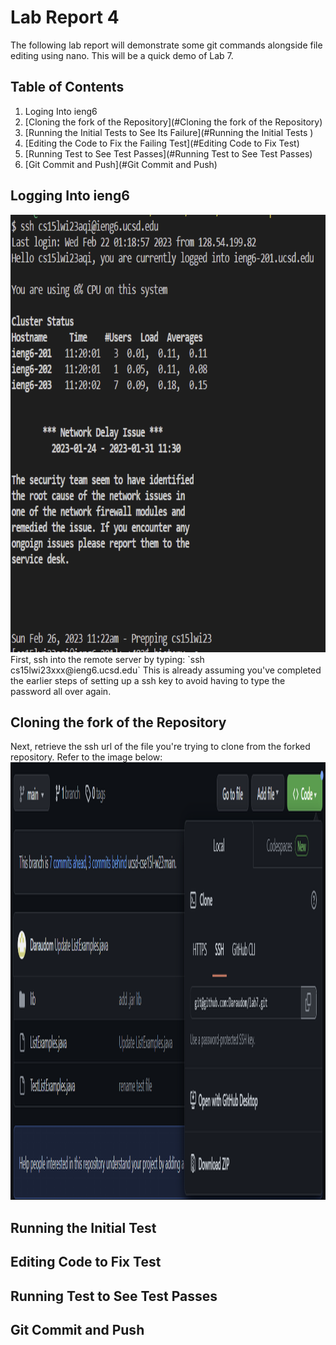 # Lab Report 4
The following lab report will demonstrate some git commands alongside file editing  using nano.
This will be a quick demo of Lab 7.
## Table of Contents
1. Loging Into ieng6
2. [Cloning the fork of the Repository](#Cloning the fork of the Repository)
3. [Running the Initial Tests to See Its Failure](#Running the Initial Tests )
4. [Editing the Code to Fix the Failing Test](#Editing Code to Fix Test)
5. [Running Test to See Test Passes](#Running Test to See Test Passes)
6. [Git Commit and Push](#Git Commit and Push)

## Logging Into ieng6
<img src="Images/ieng6-login.png" height = "700" width = "800" />
First, ssh into the remote server by typing:
`ssh cs15lwi23xxx@ieng6.ucsd.edu`
This is already assuming you've completed the earlier steps of setting up a ssh key to avoid
having to type the password all over again.

## Cloning the fork of the Repository
Next, retrieve the ssh url of the file you're trying to clone from the forked repository. Refer
to the image below:
<img src="Images/sshlinkfork.png" height = "700" width = "800" />

## Running the Initial Test
## Editing Code to Fix Test
## Running Test to See Test Passes
## Git Commit and Push
